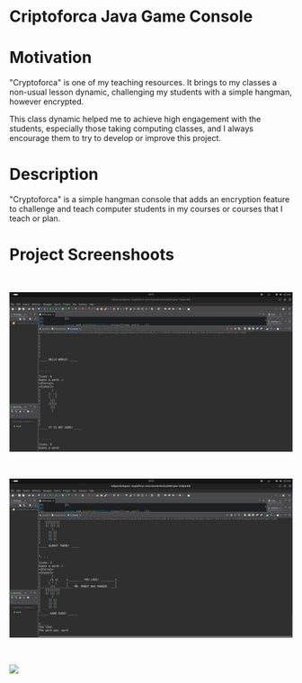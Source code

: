 # Criptoforca Java Game Console

# Motivation

"Cryptoforca" is one of my teaching resources. It brings to my classes a non-usual lesson dynamic, challenging my students with a simple hangman, however encrypted.

This class dynamic helped me to achieve high engagement with the students, especially those taking computing classes, and I always encourage them to try to develop or improve this project.

# Description

"Cryptoforca" is a simple hangman console that adds an encryption feature to challenge and teach computer students in my courses or courses that I teach or plan.

# Project Screenshoots
</br>

![](https://github.com/ljelectrar/assets/blob/main/projects%20screenshots/criptoforca-java-1.png)

</br>

![](https://github.com/ljelectrar/assets/blob/main/projects%20screenshots/criptoforca-java-2.png)

</br>

![](https://www.youtube.com/watch?v=chNY0fSDbDw)
